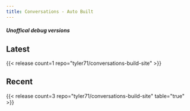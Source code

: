 ```yaml
---
title: Conversations - Auto Built
---
```

##### Unoffical debug versions

## Latest
{{< release count=1 repo="tyler71/conversations-build-site"  >}}

## Recent

{{< release count=3 repo="tyler71/conversations-build-site" table="true" >}}
